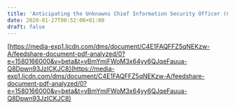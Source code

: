 ```yaml
---
title: 'Anticipating the Unknowns Chief Information Security Officer (CISO) Benchmark Study'
date: 2020-01-27T00:52:00+01:00
draft: false
---
```


[https://media-exp1.licdn.com/dms/document/C4E1FAQFFZ5qNEKzw-A/feedshare-document-pdf-analyzed/0?e=1580166000&v=beta&t=vBmYmiFWoM3x64yy6QJqeFauua-Q8Dpwn93JzICKJC8](https://media-exp1.licdn.com/dms/document/C4E1FAQFFZ5qNEKzw-A/feedshare-document-pdf-analyzed/0?e=1580166000&v=beta&t=vBmYmiFWoM3x64yy6QJqeFauua-Q8Dpwn93JzICKJC8)